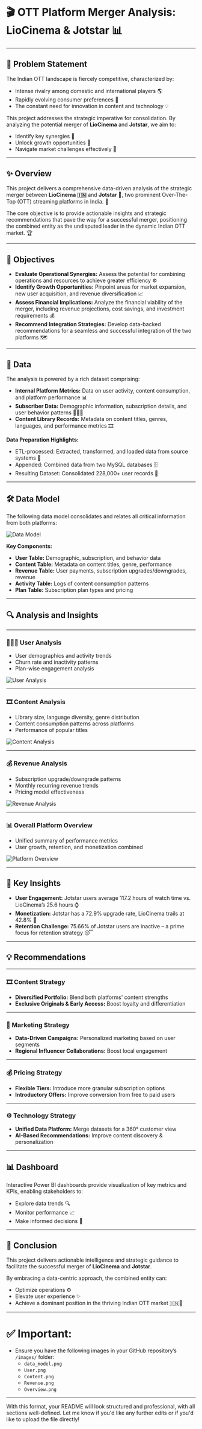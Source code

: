 # 🎬 OTT Platform Merger Analysis: LioCinema & Jotstar 📊

---

## 🎯 Problem Statement

The Indian OTT landscape is fiercely competitive, characterized by:

- Intense rivalry among domestic and international players 🌎
- Rapidly evolving consumer preferences 📱
- The constant need for innovation in content and technology 💡

This project addresses the strategic imperative for consolidation. By analyzing the potential merger of **LioCinema** and **Jotstar**, we aim to:

- Identify key synergies 🤝
- Unlock growth opportunities 🌱
- Navigate market challenges effectively 🧭

---

## ✨ Overview

This project delivers a comprehensive data-driven analysis of the strategic merger between **LioCinema 🇮🇳** and **Jotstar 🌟**, two prominent Over-The-Top (OTT) streaming platforms in India. 🚀

The core objective is to provide actionable insights and strategic recommendations that pave the way for a successful merger, positioning the combined entity as the undisputed leader in the dynamic Indian OTT market. 🏆

---

## 📝 Objectives

- **Evaluate Operational Synergies:** Assess the potential for combining operations and resources to achieve greater efficiency ⚙️
- **Identify Growth Opportunities:** Pinpoint areas for market expansion, new user acquisition, and revenue diversification 📈
- **Assess Financial Implications:** Analyze the financial viability of the merger, including revenue projections, cost savings, and investment requirements 💰
- **Recommend Integration Strategies:** Develop data-backed recommendations for a seamless and successful integration of the two platforms 🗺️

---

## 💾 Data

The analysis is powered by a rich dataset comprising:

- **Internal Platform Metrics:** Data on user activity, content consumption, and platform performance 📊
- **Subscriber Data:** Demographic information, subscription details, and user behavior patterns 🧑‍🤝‍🧑
- **Content Library Records:** Metadata on content titles, genres, languages, and performance metrics 🎞️

**Data Preparation Highlights:**

- ETL-processed: Extracted, transformed, and loaded data from source systems 🔄
- Appended: Combined data from two MySQL databases 🗄️
- Resulting Dataset: Consolidated 228,000+ user records 💯

---

## 🛠️ Data Model

The following data model consolidates and relates all critical information from both platforms:

![Data Model](images/data_model.png)

**Key Components:**

- **User Table:** Demographic, subscription, and behavior data
- **Content Table:** Metadata on content titles, genre, performance
- **Revenue Table:** User payments, subscription upgrades/downgrades, revenue
- **Activity Table:** Logs of content consumption patterns
- **Plan Table:** Subscription plan types and pricing

---

## 🔍 Analysis and Insights

---

### 🧑‍🤝‍🧑 User Analysis

- User demographics and activity trends
- Churn rate and inactivity patterns
- Plan-wise engagement analysis

![User Analysis](images/User.png)

---

### 🎞️ Content Analysis

- Library size, language diversity, genre distribution
- Content consumption patterns across platforms
- Performance of popular titles

![Content Analysis](images/Content.png)

---

### 💰 Revenue Analysis

- Subscription upgrade/downgrade patterns
- Monthly recurring revenue trends
- Pricing model effectiveness

![Revenue Analysis](images/Revenue.png)

---

### 📊 Overall Platform Overview

- Unified summary of performance metrics
- User growth, retention, and monetization combined

![Platform Overview](images/Overview.png)

---

## 📌 Key Insights

- **User Engagement:** Jotstar users average 117.2 hours of watch time vs. LioCinema’s 25.6 hours ⌚
- **Monetization:** Jotstar has a 72.9% upgrade rate, LioCinema trails at 42.8% 💸
- **Retention Challenge:** 75.66% of Jotstar users are inactive – a prime focus for retention strategy 😴

---

## 💡 Recommendations

---

### 🎞️ Content Strategy

- **Diversified Portfolio:** Blend both platforms' content strengths
- **Exclusive Originals & Early Access:** Boost loyalty and differentiation

---

### 📣 Marketing Strategy

- **Data-Driven Campaigns:** Personalized marketing based on user segments
- **Regional Influencer Collaborations:** Boost local engagement

---

### 💰 Pricing Strategy

- **Flexible Tiers:** Introduce more granular subscription options
- **Introductory Offers:** Improve conversion from free to paid users

---

### ⚙️ Technology Strategy

- **Unified Data Platform:** Merge datasets for a 360° customer view
- **AI-Based Recommendations:** Improve content discovery & personalization

---

## 📊 Dashboard

Interactive Power BI dashboards provide visualization of key metrics and KPIs, enabling stakeholders to:

- Explore data trends 🔍
- Monitor performance 📈
- Make informed decisions 🧠

---

## 🚀 Conclusion

This project delivers actionable intelligence and strategic guidance to facilitate the successful merger of **LioCinema** and **Jotstar**.

By embracing a data-centric approach, the combined entity can:

- Optimize operations ⚙️
- Elevate user experience ✨
- Achieve a dominant position in the thriving Indian OTT market 🇮🇳👑

---

# ✅ Important:

- Ensure you have the following images in your GitHub repository’s `/images/` folder:
  - `data_model.png`
  - `User.png`
  - `Content.png`
  - `Revenue.png`
  - `Overview.png`
  
---

With this format, your README will look structured and professional, with all sections well-defined. Let me know if you'd like any further edits or if you'd like to upload the file directly!
